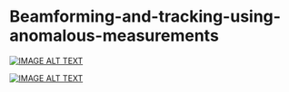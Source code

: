 # Beamforming-and-tracking-using-anomalous-measurements



[![IMAGE ALT TEXT](https://youtu.be/bOLJTF90Vzs)](https://youtu.be/bOLJTF90Vzs "Video Title")

[![IMAGE ALT TEXT](https://img.youtube.com/vi/bOLJTF90Vzs/0.jpg)](https://youtu.be/bOLJTF90Vzs)
